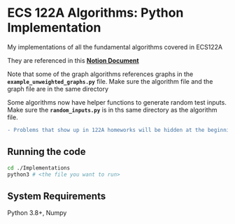# ECS 122A Algorithms: Python Implementation

My implementations of all the fundamental algorithms covered in ECS122A

They are referenced in this [**Notion Document**](https://zhongning-tommy-li.notion.site/Algorithms-122AB-baebf66e9a614361aa02360592be8e0b)

Note that some of the graph algorithms references graphs in the **`example_unweighted_graphs.py`** file. Make sure the algorithm file and the graph file are in the same directory

Some algorithms now have helper functions to generate random test inputs. Make sure the **`random_inputs.py`** is  in ths same directory as the algorithm file.
``` diff
- Problems that show up in 122A homeworks will be hidden at the beginning of the quarter to prevent cheating
```

## Running the code

```bash
cd ./Implementations
python3 # <the file you want to run>
```

## System Requirements

Python 3.8+, Numpy
